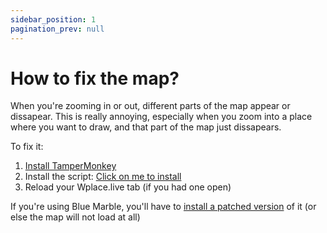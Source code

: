 ```yaml
---
sidebar_position: 1
pagination_prev: null
---
```


# How to fix the map?
When you're zooming in or out, different parts of the map appear or dissapear. This is really annoying, especially when you zoom into a place where you want to draw, and that part of the map just dissapears.

To fix it:
1. [Install TamperMonkey](installing-tampermonkey)
2. Install the script: [Click on me to install](https://gist.github.com/RoootTheFox/e00ee6603adc16a728a0b478b8d71d09/raw/e781f0394c1163f2158d439b973d688651e05d40/bluemarble-fixed.user.js)
3. Reload your Wplace.live tab (if you had one open)

If you're using Blue Marble, you'll have to [install a patched version](https://github.com/RoootTheFox/wplace-plusplus/raw/refs/heads/main/wplace++.user.js) of it (or else the map will not load at all)